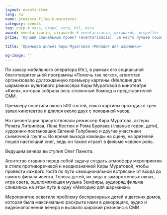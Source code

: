 ```yaml
---
layout: events-item
lang: ru
name: premiera-filma-k-muratovoi
category: events
tag: corp # mass, brand, corp, btl, mice
award: eventarizacia, ukrawards # eventarizacia, ukrawards, propeller
prize: 'Лучший социальный проект (eventarizacia), 3е место лучшее социальное мероприятие (ukrawards)'

title: 'Премьера фильма Киры Муратовой «Мелодия для шарманки»'

og-image: ''
---
```


По заказу мобильного оператора life:), в рамках его социальной благотворительной программы  «Помочь так легко», агентство организовало долгожданную премьеру картины «Мелодия для шарманки»  культового режиссера Киры Муратовой  в кинотеатре «Киев», которая собрала весь столичный бомонд и представителей СМИ.
 
Премьеру посетили около 500 гостей, показ картины проходил в трех залах кинотеатра и длился около двух с половиной часов.
 
На презентации присутствовали режиссер Кира Муратова, актеры Рената Литвинова, Лена Костюк и Рома Бурлака (главные герои, дети), художник-постановщик Евгений Голубенко и другие участники съемочной группы. Во время выхода команды на сцену, на зрителей пошел настоящий снег, ведь он также играет в фильме «свою» роль.

Ведущим вечера выступил Олег Панюта.
 
Агентство ставило перед собой задачу создать атмосферу мероприятия в стиле противоречивой и неоднозначной Киры Муратовой, чтобы провести каждого гостя по пути «эмоциональной встряски» от входа до самого финала ивента. Голоса детей, их лица в замороженных окнах, игра света, ошеломляющая музыка Земфиры, аудиоряд фильма сливались на этом пути в одну «Мелодию для шарманки».
 
Мероприятие осветило проблему беспризорных детей и детских домов, которая была максимально раскрыта нами в  декорациях, аудио и видеонаполнении вечера и вызвало широкий резонанс в СМИ.
